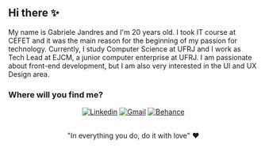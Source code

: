 ## Hi there ✨

My name is Gabriele Jandres and I'm 20 years old. I took IT course at CEFET and it was the main reason for the beginning of my passion for technology. Currently, I study Computer Science at UFRJ and I work as Tech Lead at EJCM, a junior computer enterprise at UFRJ. I am passionate about front-end development, but I am also very interested in the UI and UX Design area.

### Where will you find me?

<div align="center">
  <a href="https://www.linkedin.com/in/gabriele-jandres-cavalcanti-249107175/"><img src="https://img.shields.io/badge/LinkedIn-0077B5?style=for-the-badge&logo=linkedin&logoColor=white" alt="Linkedin"></a>
  <a href="mailto:gabrielejc@dcc.ufrj.br"><img src="https://img.shields.io/badge/Gmail-D14836?style=for-the-badge&logo=gmail&logoColor=white" alt="Gmail"></a>
  <a href="https://www.behance.net/gabrielejandres"><img src="https://img.shields.io/badge/-Behance-blue?style=for-the-badge&logo=behance&logoColor=white" alt="Behance"></a>
  </a>
</div>

<br/>

<p align="center"> "In everything you do, do it with love" ❤ </p>
